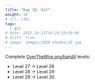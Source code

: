```yaml
---
title: "Day 10: Git"
weight: 10
# url: /10/
tags:
  - git
# date: 2022-10-22T16:20:25+10:00
# draft: true
# image: images/2020-thumbs/10.jpg
---
```

Complete [OverTheWire.org/bandit](https://overthewire.org/wargames/bandit/) levels:
- Level 27 → Level 28
- Level 28 → Level 29
- Level 29 → Level 30
